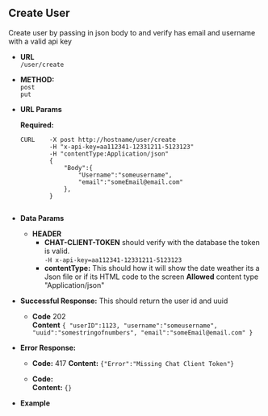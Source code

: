 **Create User**
---
 Create user by passing in json body to and verify has email and username with a valid api key
 
* **URL**<br/>
`/user/create`<br/>

* **METHOD:**
    <br />`post`
    <br />`put`

* **URL Params**
    
    **Required:**
    ```
    CURL    -X post http://hostname/user/create
            -H "x-api-key=aa112341-12331211-5123123"
            -H "contentType:Application/json"
            {
                "Body":{
                    "Username":"someusername",
                    "email":"someEmail@email.com"
                },
            }   
       
    ```


* **Data Params**
     * **HEADER**
        * **CHAT-CLIENT-TOKEN** should verify with the database the token is valid.
            <br />`-H x-api-key=aa112341-12331211-5123123`
        * **contentType:**  This should how it will show the date weather its a Json file or if its HTML code to the screen
            **Allowed** content type "Application/json" 


* **Successful Response:**
    This should return the user id and uuid
    * **Code** 202<br/>
      **Content** 
      `{
            "userID":1123,
            "username":"someusername",
            "uuid":"somestringofnumbers",
            "email":"someEmail@email.com"
      }`
      
* **Error Response:**
    * **Code:**  417
      **Content:** `{"Error":"Missing Chat Client Token"}`
      
    * **Code:**  
      **Content:** `{}`

* **Example** 

